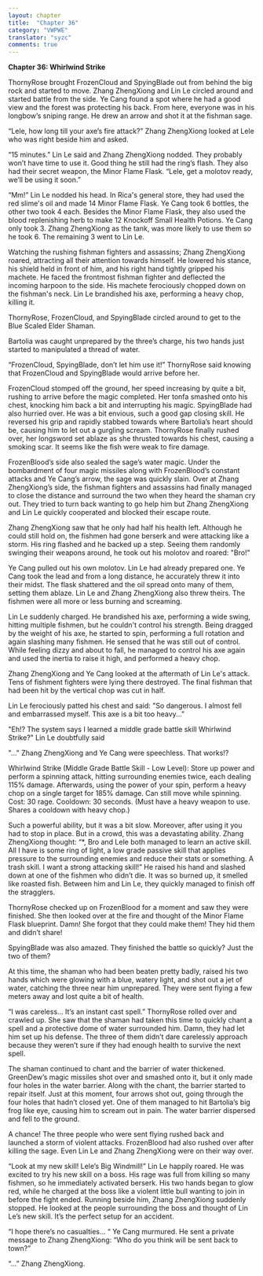 ```yaml
---
layout: chapter
title:  "Chapter 36"
category: "VWPWE"
translator: "syzc"
comments: true
---
```


**Chapter 36: Whirlwind Strike**
 
ThornyRose brought FrozenCloud and SpyingBlade out from behind the big rock and started to move. Zhang ZhengXiong and Lin Le circled around and started battle from the side. Ye Cang found a spot where he had a good view and the forest was protecting his back. From here, everyone was in his longbow’s sniping range. He drew an arrow and shot it at the fishman sage.
 
“Lele, how long till your axe’s fire attack?” Zhang ZhengXiong looked at Lele who was right beside him and asked.
 
“15 minutes.” Lin Le said and Zhang ZhengXiong nodded. They probably won’t have time to use it. Good thing he still had the ring’s flash. They also had their secret weapon, the Minor Flame Flask. “Lele, get a molotov ready, we’ll be using it soon.”
 
“Mm!” Lin Le nodded his head. In Rica's general store, they had used the red slime's oil and made 14 Minor Flame Flask. Ye Cang took 6 bottles, the other two took 4 each. Besides the Minor Flame Flask, they also used the blood replenishing herb to make 12 Knockoff Small Health Potions. Ye Cang only took 3. Zhang ZhengXiong as the tank, was more likely to use them so he took 6. The remaining 3 went to Lin Le. 
 
Watching the rushing fishman fighters and assassins; Zhang ZhengXiong roared, attracting all their attention towards himself. He lowered his stance, his shield held in front of him, and his right hand tightly gripped his machete. He faced the frontmost fishman fighter and deflected the incoming harpoon to the side. His machete ferociously chopped down on the fishman's neck. Lin Le brandished his axe, performing a heavy chop, killing it.
 
ThornyRose, FrozenCloud, and SpyingBlade circled around to get to the Blue Scaled Elder Shaman. 
 
Bartolia was caught unprepared by the three’s charge, his two hands just started to manipulated a thread of water.
 
“FrozenCloud, SpyingBlade, don’t let him use it!” ThornyRose said knowing that FrozenCloud and SpyingBlade would arrive before her.
 
FrozenCloud stomped off the ground, her speed increasing by quite a bit, rushing to arrive before the magic completed. Her tonfa smashed onto his chest, knocking him back a bit and interrupting his magic. SpyingBlade had also hurried over. He was a bit envious, such a good gap closing skill. He reversed his grip and rapidly stabbed towards where Bartolia’s heart should be, causing him to let out a gurgling scream. ThornyRose finally rushed over, her longsword set ablaze as she thrusted towards his chest, causing a smoking scar. It seems like the fish were weak to fire damage. 
 
FrozenBlood’s side also sealed the sage’s water magic. Under the bombardment of four magic missiles along with FrozenBlood’s constant attacks and Ye Cang’s arrow, the sage was quickly slain. Over at Zhang ZhengXiong’s side, the fishman fighters and assassins had finally managed to close the distance and surround the two when they heard the shaman cry out. They tried to turn back wanting to go help him but Zhang ZhengXiong and Lin Le quickly cooperated and blocked their escape route.
 
Zhang ZhengXiong saw that he only had half his health left. Although he could still hold on, the fishmen had gone berserk and were attacking like a storm. His ring flashed and he backed up a step. Seeing them randomly swinging their weapons around, he took out his molotov and roared: "Bro!"
 
Ye Cang pulled out his own molotov. Lin Le had already prepared one. Ye Cang took the lead and from a long distance, he accurately threw it into their midst. The flask shattered and the oil spread onto many of them, setting them ablaze. Lin Le and Zhang ZhengXiong also threw theirs. The fishmen were all more or less burning and screaming.
 
Lin Le suddenly charged. He brandished his axe, performing a wide swing, hitting multiple fishmen, but he couldn't control his strength. Being dragged by the weight of his axe, he started to spin, performing a full rotation and again slashing many fishmen. He sensed that he was still out of control. While feeling dizzy and about to fall, he managed to control his axe again and used the inertia to raise it high, and performed a heavy chop. 
 
Zhang ZhengXiong and Ye Cang looked at the aftermath of Lin Le's attack. Tens of fishment fighters were lying there destroyed. The final fishman that had been hit by the vertical chop was cut in half.
 
Lin Le ferociously patted his chest and said: "So dangerous. I almost fell and embarrassed myself. This axe is a bit too heavy..."
 
"Eh!? The system says I learned a middle grade battle skill Whirlwind Strike?" Lin Le doubtfully said
 
"..." Zhang ZhengXiong and Ye Cang were speechless. That works!?
 
Whirlwind Strike (Middle Grade Battle Skill - Low Level): Store up power and perform a spinning attack, hitting surrounding enemies twice, each dealing 115% damage. Afterwards, using the power of your spin, perform a heavy chop on a single target for 185% damage. Can still move while spinning. Cost: 30 rage. Cooldown: 30 seconds. (Must have a heavy weapon to use. Shares a cooldown with heavy chop.)
 
Such a powerful ability, but it was a bit slow. Moreover, after using it you had to stop in place. But in a crowd, this was a devastating ability. Zhang ZhengXiong thought: “\*, Bro and Lele both managed to learn an active skill. All I have is some ring of light, a low grade passive skill that applies pressure to the surrounding enemies and reduce their stats or something. A trash skill. I want a strong attacking skill!” He raised his hand and slashed down at one of the fishmen who didn’t die. It was so burned up, it smelled like roasted fish. Between him and Lin Le, they quickly managed to finish off the stragglers.
 
ThornyRose checked up on FrozenBlood for a moment and saw they were finished. She then looked over at the fire and thought of the Minor Flame Flask blueprint. Damn! She forgot that they could make them! They hid them and didn’t share!
 
SpyingBlade was also amazed. They finished the battle so quickly? Just the two of them?
 
At this time, the shaman who had been beaten pretty badly, raised his two hands which were glowing with a blue, watery light, and shot out a jet of water, catching the three near him unprepared. They were sent flying a few meters away and lost quite a bit of health. 
 
“I was careless... It’s an instant cast spell.” ThornyRose rolled over and crawled up. She saw that the shaman had taken this time to quickly chant a spell and a protective dome of water surrounded him. Damn, they had let him set up his defense. The three of them didn’t dare carelessly approach because they weren’t sure if they had enough health to survive the next spell.
 
The shaman continued to chant and the barrier of water thickened. GreenDew’s magic missiles shot over and smashed onto it, but it only made four holes in the water barrier. Along with the chant, the barrier started to repair itself. Just at this moment, four arrows shot out, going through the four holes that hadn’t closed yet. One of them managed to hit Bartolia’s big frog like eye, causing him to scream out in pain. The water barrier dispersed and fell to the ground.
 
A chance! The three people who were sent flying rushed back and launched a storm of violent attacks. FrozenBlood had also rushed over after killing the sage. Even Lin Le and Zhang ZhengXiong were on their way over.
 
“Look at my new skill! Lele’s Big Windmill!” Lin Le happily roared. He was excited to try his new skill on a boss. His rage was full from killing so many fishmen, so he immediately activated berserk. His two hands began to glow red, while he charged at the boss like a violent little bull wanting to join in before the fight ended. Running beside him, Zhang ZhengXiong suddenly stopped. He looked at the people surrounding the boss and thought of Lin Le’s new skill. It’s the perfect setup for an accident.
 
“I hope there’s no casualties... “ Ye Cang murmured. He sent a private message to Zhang ZhengXiong: “Who do you think will be sent back to town?”
 
“...” Zhang ZhengXiong.